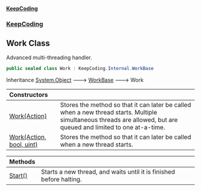 #### [KeepCoding](index.md 'index')
### [KeepCoding](KeepCoding.md 'KeepCoding')
## Work Class
Advanced multi-threading handler.  
```csharp
public sealed class Work : KeepCoding.Internal.WorkBase
```

Inheritance [System.Object](https://docs.microsoft.com/en-us/dotnet/api/System.Object 'System.Object') &#129106; [WorkBase](KeepCoding_Internal_WorkBase.md 'KeepCoding.Internal.WorkBase') &#129106; Work  

| Constructors | |
| :--- | :--- |
| [Work(Action)](KeepCoding_Work_Work(System_Action).md 'KeepCoding.Work.Work(System.Action)') | Stores the method so that it can later be called when a new thread starts. Multiple simultaneous threads are allowed, but are queued and limited to one at-a-time.<br/> |
| [Work(Action, bool, uint)](KeepCoding_Work_Work(System_Action_bool_uint).md 'KeepCoding.Work.Work(System.Action, bool, uint)') | Stores the method so that it can later be called when a new thread starts.<br/> |

| Methods | |
| :--- | :--- |
| [Start()](KeepCoding_Work_Start().md 'KeepCoding.Work.Start()') | Starts a new thread, and waits until it is finished before halting.<br/> |
